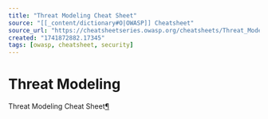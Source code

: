 ```yaml
---
title: "Threat Modeling Cheat Sheet"
source: "[[_content/dictionary#O|OWASP]] Cheatsheet"
source_url: "https://cheatsheetseries.owasp.org/cheatsheets/Threat_Modeling_Cheat_Sheet.html"
created: "1741872882.17345"
tags: [owasp, cheatsheet, security]
---
```

# Threat Modeling

Threat Modeling Cheat Sheet[¶](#threat-modeling-cheat-sheet)
